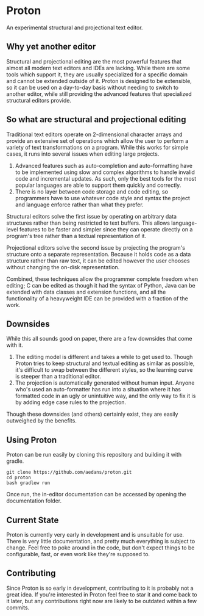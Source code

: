 Proton
======

An experimental structural and projectional text editor.

Why yet another editor
---------------------

Structural and projectional editing are the most powerful features that almost
all modern text editors and IDEs are lacking. While there are some tools which
support it, they are usually specialized for a specific domain and cannot be
extended outside of it. Proton is designed to be extensible, so it can be used 
on a day-to-day basis without needing to switch to another editor, while still
providing the advanced features that specialized structural editors provide.

So what are structural and projectional editing
-----------------------------------------------

Traditional text editors operate on 2-dimensional character arrays and provide
an extensive set of operations which allow the user to perform a variety of text 
transformations on a program. While this works for simple cases, it runs into 
several issues when editing large projects.

1. Advanced features such as auto-completion and auto-formatting have to be
   implemented using slow and complex algorithms to handle invalid code and
   incremental updates. As such, only the best tools for the most popular
   languages are able to support them quickly and correctly.
2. There is no layer between code storage and code editing, so programmers have
   to use whatever code style and syntax the project and language enforce rather 
   than what they prefer.

Structural editors solve the first issue by operating on arbitrary data
structures rather than being restricted to text buffers. This allows
language-level features to be faster and simpler since they can operate directly
on a program's tree rather than a textual representation of it.

Projectional editors solve the second issue by projecting the program's
structure onto a separate representation. Because it holds code as a data
structure rather than raw text, it can be edited however the user chooses
without changing the on-disk representation.

Combined, these techniques allow the programmer complete freedom when editing; C
can be edited as though it had the syntax of Python, Java can be extended with
data classes and extension functions, and all the functionality of a heavyweight
IDE can be provided with a fraction of the work.

Downsides
---------

While this all sounds good on paper, there are a few downsides that come with
it.

1. The editing model is different and takes a while to get used to. Though
   Proton tries to keep structural and textual editing as similar as possible,
   it's difficult to swap between the different styles, so the learning curve is
   steeper than a traditional editor.
2. The projection is automatically generated without human input. Anyone who's
   used an auto-formatter has run into a situation where it has formatted code
   in an ugly or unintuitive way, and the only way to fix it is by adding edge
   case rules to the projection.

Though these downsides (and others) certainly exist, they are easily outweighed 
by the benefits.

Using Proton
------------

Proton can be run easily by cloning this repository and building it with
gradle.

    git clone https://github.com/aedans/proton.git
    cd proton
    bash gradlew run

Once run, the in-editor documentation can be accessed by opening the
documentation folder.

Current State
-------------

Proton is currently very early in development and is unsuitable for use. There
is very little documentation, and pretty much everything is subject to change.
Feel free to poke around in the code, but don't expect things to be
configurable, fast, or even work like they're supposed to.

Contributing
------------

Since Proton is so early in development, contributing to it is probably not a
great idea. If you're interested in Proton feel free to star it and come back to
it later, but any contributions right now are likely to be outdated within a few
commits.
